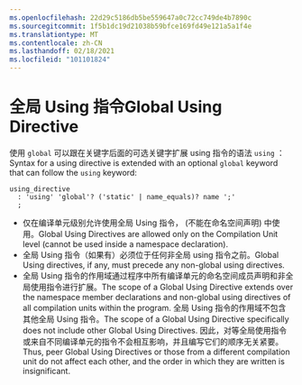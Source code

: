 ```yaml
---
ms.openlocfilehash: 22d29c5186db5be559647a0c72cc749de4b7890c
ms.sourcegitcommit: 1f5b1dc19d21038b59bfce169fd49e121a5a1f4e
ms.translationtype: MT
ms.contentlocale: zh-CN
ms.lasthandoff: 02/18/2021
ms.locfileid: "101101824"
---
```

# <a name="global-using-directive"></a><span data-ttu-id="5521a-101">全局 Using 指令</span><span class="sxs-lookup"><span data-stu-id="5521a-101">Global Using Directive</span></span>

<span data-ttu-id="5521a-102">使用 `global` 可以跟在关键字后面的可选关键字扩展 using 指令的语法 `using` ：</span><span class="sxs-lookup"><span data-stu-id="5521a-102">Syntax for a using directive is extended with an optional `global` keyword that can follow the `using` keyword:</span></span>
```antlr
using_directive
  : 'using' 'global'? ('static' | name_equals)? name ';'
  ;
```

- <span data-ttu-id="5521a-103">仅在编译单元级别允许使用全局 Using 指令， (不能在命名空间声明) 中使用。</span><span class="sxs-lookup"><span data-stu-id="5521a-103">Global Using Directives are allowed only on the Compilation Unit level (cannot be used inside a namespace declaration).</span></span>
- <span data-ttu-id="5521a-104">全局 Using 指令（如果有）必须位于任何非全局 using 指令之前。</span><span class="sxs-lookup"><span data-stu-id="5521a-104">Global Using directives, if any, must precede any non-global using directives.</span></span> 
- <span data-ttu-id="5521a-105">全局 Using 指令的作用域通过程序中所有编译单元的命名空间成员声明和非全局使用指令进行扩展。</span><span class="sxs-lookup"><span data-stu-id="5521a-105">The scope of a Global Using Directive extends over the namespace member declarations and non-global using directives of all compilation units within the program.</span></span>
<span data-ttu-id="5521a-106">全局 Using 指令的作用域不包含其他全局 Using 指令。</span><span class="sxs-lookup"><span data-stu-id="5521a-106">The scope of a Global Using Directive specifically does not include other Global Using Directives.</span></span> <span data-ttu-id="5521a-107">因此，对等全局使用指令或来自不同编译单元的指令不会相互影响，并且编写它们的顺序无关紧要。</span><span class="sxs-lookup"><span data-stu-id="5521a-107">Thus, peer Global Using Directives or those from a different compilation unit do not affect each other, and the order in which they are written is insignificant.</span></span>
